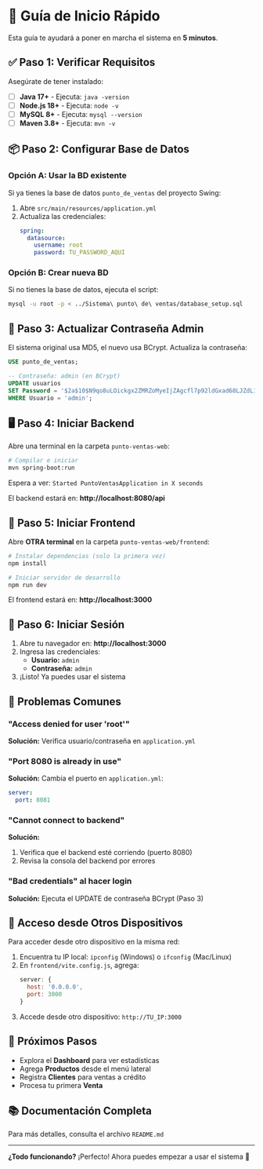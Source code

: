 # 🚀 Guía de Inicio Rápido

Esta guía te ayudará a poner en marcha el sistema en **5 minutos**.

## ✅ Paso 1: Verificar Requisitos

Asegúrate de tener instalado:

- [ ] **Java 17+** - Ejecuta: `java -version`
- [ ] **Node.js 18+** - Ejecuta: `node -v`
- [ ] **MySQL 8+** - Ejecuta: `mysql --version`
- [ ] **Maven 3.8+** - Ejecuta: `mvn -v`

## 📦 Paso 2: Configurar Base de Datos

### Opción A: Usar la BD existente

Si ya tienes la base de datos `punto_de_ventas` del proyecto Swing:

1. Abre `src/main/resources/application.yml`
2. Actualiza las credenciales:
   ```yaml
   spring:
     datasource:
       username: root
       password: TU_PASSWORD_AQUI
   ```

### Opción B: Crear nueva BD

Si no tienes la base de datos, ejecuta el script:

```bash
mysql -u root -p < ../Sistema\ punto\ de\ ventas/database_setup.sql
```

## 🔐 Paso 3: Actualizar Contraseña Admin

El sistema original usa MD5, el nuevo usa BCrypt. Actualiza la contraseña:

```sql
USE punto_de_ventas;

-- Contraseña: admin (en BCrypt)
UPDATE usuarios 
SET Password = '$2a$10$N9qo8uLOickgx2ZMRZoMyeIjZAgcfl7p92ldGxad68LJZdL17lhWy'
WHERE Usuario = 'admin';
```

## 🖥️ Paso 4: Iniciar Backend

Abre una terminal en la carpeta `punto-ventas-web`:

```bash
# Compilar e iniciar
mvn spring-boot:run
```

Espera a ver: `Started PuntoVentasApplication in X seconds`

El backend estará en: **http://localhost:8080/api**

## 🎨 Paso 5: Iniciar Frontend

Abre **OTRA terminal** en la carpeta `punto-ventas-web/frontend`:

```bash
# Instalar dependencias (solo la primera vez)
npm install

# Iniciar servidor de desarrollo
npm run dev
```

El frontend estará en: **http://localhost:3000**

## 🎉 Paso 6: Iniciar Sesión

1. Abre tu navegador en: **http://localhost:3000**
2. Ingresa las credenciales:
   - **Usuario:** `admin`
   - **Contraseña:** `admin`
3. ¡Listo! Ya puedes usar el sistema

## 🐛 Problemas Comunes

### "Access denied for user 'root'"

**Solución:** Verifica usuario/contraseña en `application.yml`

### "Port 8080 is already in use"

**Solución:** Cambia el puerto en `application.yml`:
```yaml
server:
  port: 8081
```

### "Cannot connect to backend"

**Solución:** 
1. Verifica que el backend esté corriendo (puerto 8080)
2. Revisa la consola del backend por errores

### "Bad credentials" al hacer login

**Solución:** Ejecuta el UPDATE de contraseña BCrypt (Paso 3)

## 📱 Acceso desde Otros Dispositivos

Para acceder desde otro dispositivo en la misma red:

1. Encuentra tu IP local: `ipconfig` (Windows) o `ifconfig` (Mac/Linux)
2. En `frontend/vite.config.js`, agrega:
   ```js
   server: {
     host: '0.0.0.0',
     port: 3000
   }
   ```
3. Accede desde otro dispositivo: `http://TU_IP:3000`

## 🎯 Próximos Pasos

- Explora el **Dashboard** para ver estadísticas
- Agrega **Productos** desde el menú lateral
- Registra **Clientes** para ventas a crédito
- Procesa tu primera **Venta**

## 📚 Documentación Completa

Para más detalles, consulta el archivo `README.md`

---

**¿Todo funcionando?** ¡Perfecto! Ahora puedes empezar a usar el sistema 🎊
